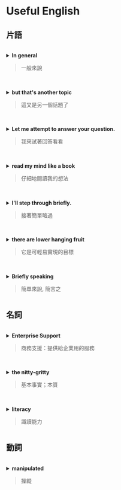 ###### <!-- ref -->

[node.js enterprise support]: https://www.joyent.com/services/nodejs-support
[the nitty-gritty]: https://dictionary.cambridge.org/zht/%E8%A9%9E%E5%85%B8/%E8%8B%B1%E8%AA%9E-%E6%BC%A2%E8%AA%9E-%E7%B9%81%E9%AB%94/the-nitty-gritty
[briefly go through]: https://ludwig.guru/s/briefly+go+through
[i'll step through briefly.]: https://www.udemy.com/course/understand-nodejs/learn/lecture/3509218

<!-- ref -->

# Useful English

## 片語

###### <!-- In general -->

<details close>
<summary><b>In general</b>

> 一般來說

</summary>

> <mark>In general</mark>, since arrays give more than objects (arrays are ordered and objects not - hence array entries can be accessed just by position), that extra privilege arrays give comes at a cost - which is maintaining that order, hence operations done in the beginning of the array will be costly. However practically speaking no one would do that but that's another topic.

</details>

###### <!-- but that's another topic -->

<details close>
<summary><b>but that's another topic</b>

> 這又是另一個話題了

</summary>

> In general, since arrays give more than objects (arrays are ordered and objects not - hence array entries can be accessed just by position), that extra privilege arrays give comes at a cost - which is maintaining that order, hence operations done in the beginning of the array will be costly. However practically speaking no one would do that <mark>but that's another topic</mark>.

</details>

###### <!-- Let me attempt to answer your question. -->

<details close>
<summary><b>Let me attempt to answer your question.</b>

> 我來試著回答看看

</summary>

> Hello Haresh,
> <mark>Let me attempt to answer your question.</mark>
> First thing is to understand that two worlds are involved here. The "client world" where browsers live and the "server world" where node lives. These are two worlds apart and they only communicate via request-response period.

</details>

###### <!-- read my mind like a book -->

<details close>
<summary><b>read my mind like a book</b>

> 仔細地閱讀我的想法

</summary>

> Allan you <mark>read my mind like a book</mark>. exactly what I usually do - over complicate things. The reason I thought about that approach was since v8 is running in the browser(i think so) which would then be a think-client I thought why can't I have plugins so that each client could download which ever functionality they wanted. sorry if I got some greymatter wasted but just a thought. thanks for the light anyways.

</details>

###### <!-- I'll step through briefly. -->

<details close>
<summary><b>I'll step through briefly.</b>

> 接著簡單略過

</summary>

> <mark>[I'll step through briefly.]</mark> It'll process the contents of my file a bit.

> more: [briefly go through]

</details>

###### <!-- there are lower hanging fruit -->

<details close>

<summary><b>there are lower hanging fruit</b>

> 它是可輕易實現的目標

</summary>

> In terms of web performance optimization, <mark>there are lower hanging fruit</mark>, as the total time to create the CSSOM is generally less than the time it takes for one DNS lookup.

</details>

###### <!-- Briefly speaking -->

<details close>

<summary><b>Briefly speaking</b>

> 簡單來說, 簡言之

</summary>

> 相似：In a nutshell | Simply put | Briefly speaking | In short

> <mark>Let me say it briefly</mark>, you may not need a car insurance, but you may need to pray before driving.
> ... and the law firm also revealed that most of our evidences are weak or incompetent. <mark>Simply put</mark>, this lawsuit is in trouble.
> <mark>In short</mark>, your car is able to run, but it won't last long.

</details>

## 名詞

###### <!-- Enterprise Support -->

<details close>
<summary><b>Enterprise Support</b>

> 商務支援：提供給企業用的服務

</summary>

> Q: Are node have <mark>enterprise support</mark> ?
>
> A: Yup: [Node.js Enterprise Support]

</details>

###### <!-- the nitty-gritty -->

<details close>

<summary><b>the nitty-gritty</b>

> 基本事實；本質

</summary>

> And so, we'll just step now into where we're really getting into <mark>[the nitty-gritty]</mark>. This is compile. Now, it's going to actually compile my code.

</details>

###### <!-- literacy -->

<details close>

<summary><b>literacy</b>

> 識讀能力

</summary>

> Basic computer <mark>literacy</mark>. A basic understanding of what a web server is.

</details>

## 動詞

###### <!-- manipulated -->

<details close>

<summary><b>manipulated</b>

> 操縱

</summary>

> The DOM is also exposed, and can be <mark>manipulated</mark> through various APIs in JavaScript.

</details>
